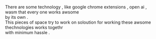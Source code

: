 <!---
your comment goes here
and here
- 👋 Hi, I’m @gptvpn-sbs
- 👀 I’m interested in ...
- 🌱 I’m currently learning ...
- 💞️ I’m looking to collaborate on ...
- 📫 How to reach me ...

-->
<!---
gptvpn-sbs/gptvpn-sbs is a ✨ special ✨ repository because its `README.md` (this file) appears on your GitHub profile.
You can click the Preview link to take a look at your changes.
--->
There are some technology , like google chrome extensions , open ai , wasm that every one works awsome  
by its own .  
This pieces of space try to work on soloution for working these awsome thechnologies works togethr  
with minimum hassle .

